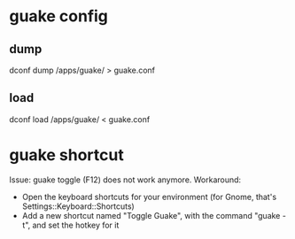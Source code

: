 # guake config

## dump

dconf dump /apps/guake/ > guake.conf

## load

dconf load /apps/guake/ < guake.conf

# guake shortcut

Issue: guake toggle (F12) does not work anymore.
Workaround: 
- Open the keyboard shortcuts for your environment (for Gnome, that's Settings::Keyboard::Shortcuts)
- Add a new shortcut named "Toggle Guake", with the command "guake -t", and set the hotkey for it

